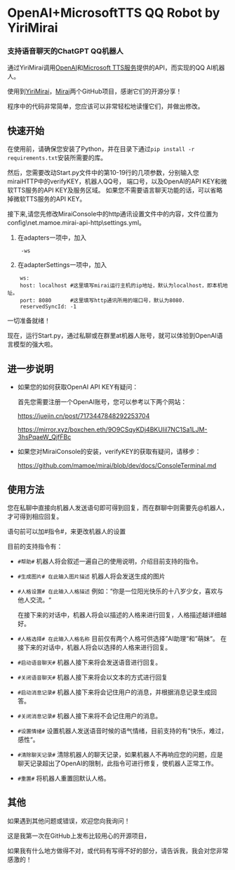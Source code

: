 # OpenAI+MicrosoftTTS QQ Robot by YiriMirai

### 支持语音聊天的ChatGPT QQ机器人

通过YiriMirai调用[OpenAI](https://openai.com/)和[Microsoft TTS服务](https://azure.microsoft.com/products/cognitive-services/text-to-speech/#overview)提供的API，而实现的QQ AI机器人。

使用到[YiriMirai](https://github.com/YiriMiraiProject/YiriMirai)，[Mirai](https://github.com/mamoe/mirai)两个GitHub项目，感谢它们的开源分享！

程序中的代码非常简单，您应该可以非常轻松地读懂它们，并做出修改。

## 快速开始

在使用前，请确保您安装了Python，并在目录下通过`pip install -r requirements.txt`安装所需要的库。

然后，您需要改动Start.py文件中的第10-19行的几项参数，分别输入您miraiHTTP中的verifyKEY，机器人QQ号， 端口号，以及OpenAI的API KEY和微软TTS服务的API KEY及服务区域。
如果您不需要语言聊天功能的话，可以省略掉微软TTS服务的API KEY。


接下来,请您先修改MiraiConsole中的http通讯设置文件中的内容，文件位置为config\net.mamoe.mirai-api-http\settings.yml。

1. 在adapters一项中，加入

   ` -ws`

2. 在adapterSettings一项中，加入
```
    ws:
    host: localhost #这里填写mirai运行主机的ip地址，默认为localhost，即本机地址。
    port: 8080      #这里填写http通讯所用的端口号，默认为8080.
    reservedSyncId: -1
```

一切准备就绪！

现在，运行Start.py，通过私聊或在群里at机器人账号，就可以体验到OpenAI语言模型的强大啦。


## 进一步说明

- 如果您的如何获取OpenAI API KEY有疑问：

  首先您需要注册一个OpenAI账号，您可以参考以下两个网站：

  https://juejin.cn/post/7173447848292253704

  https://mirror.xyz/boxchen.eth/9O9CSqyKDj4BKUIil7NC1Sa1LJM-3hsPqaeW_QjfFBc
  

- 如果您对MiraiConsole的安装，verifyKEY的获取有疑问，请移步：

  https://github.com/mamoe/mirai/blob/dev/docs/ConsoleTerminal.md
 

## 使用方法

您在私聊中直接向机器人发送语句即可得到回复，而在群聊中则需要先@机器人，才可得到相应回复。

语句前可以加#指令#，来更改机器人的设置

目前的支持指令有：


  - `#帮助#`
     机器人将会叙述一遍自己的使用说明，介绍目前支持的指令。


  - `#生成图片# 在此输入图片描述`
      机器人将会发送生成的图片
      
   
  - `#人格设置# 在此输入人格描述` 例如：“你是一位阳光快乐的十八岁少女，喜欢与他人交流。“

      在接下来的对话中，机器人将会以描述的人格来进行回复，人格描述越详细越好。

    
  - `#人格选择# 在此输入人格名称` 目前仅有两个人格可供选择”AI助理“和”萌妹“。
      在接下来的对话中，机器人将会以选择的人格来进行回复。
      

  - `#启动语音聊天#`
      机器人接下来将会发送语音进行回复。


  - `#关闭语音聊天#`
      机器人接下来将会以文本的方式进行回复


  - `#启动消息记录#`
      机器人接下来将会记住用户的消息，并根据消息记录生成回答。


  - `#关闭消息记录#`
      机器人接下来将不会记住用户的消息。


  - `#设置情绪#`
      设置机器人发送语音时候的语气情绪，目前支持的有”快乐，难过，感性“。


  - `#清除聊天记录#`
      清除机器人的聊天记录，如果机器人不再响应您的问题，应是聊天记录超出了OpenAI的限制，此指令可进行修复，使机器人正常工作。

      
  - `#重置#`
      将机器人重置回默认人格。
      

## 其他

如果遇到其他问题或错误，欢迎您向我询问！

这是我第一次在GitHub上发布比较用心的开源项目，

如果我有什么地方做得不对，或代码有写得不好的部分，请告诉我，我会对您非常感激的！

